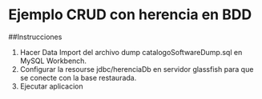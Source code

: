 # Ejemplo CRUD con herencia en BDD


##Instrucciones

1. Hacer Data Import del archivo dump catalogoSoftwareDump.sql en MySQL Workbench.
2. Configurar la resourse jdbc/herenciaDb en servidor glassfish para que se conecte con la base restaurada.
3. Ejecutar aplicacion
